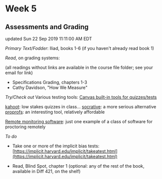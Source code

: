 # Week 5 

## Assessments and Grading

updated 
Sun 22 Sep 2019 11:11:00 AM EDT

*Primary Text/Fodder*: Iliad, books 1-6 (if you haven't already read book 1)

*Read*, on grading systems:

(all readings without links are available in the course file folder; see your email for link)

- Specifications Grading, chapters 1-3 
- Cathy Davidson, "How We Measure"

*Try/Check out*
Various testing tools:
[Canvas built-in tools for quizzes/tests](https://canvas.instructure.com/courses/1005709/pages/quiz-options)

[kahoot](https://kahoot.com/): low stakes quizzes in class...
[socrative](https://socrative.com/): a more serious alternative
[proprofs](https://www.proprofs.com/): an interesting tool, relatively affordable

[Remote monitoring software](https://www.proctortrack.com/): just one example of a class of software for proctoring remotely

*To do*

- Take one or more of the implicit bias tests: [https://implicit.harvard.edu/implicit/takeatest.html](https://implicit.harvard.edu/implicit/takeatest.html)

- Read, Blind Spot, chapter 1 (optional: any of the rest of the book, available in Diff 421, on the shelf)


